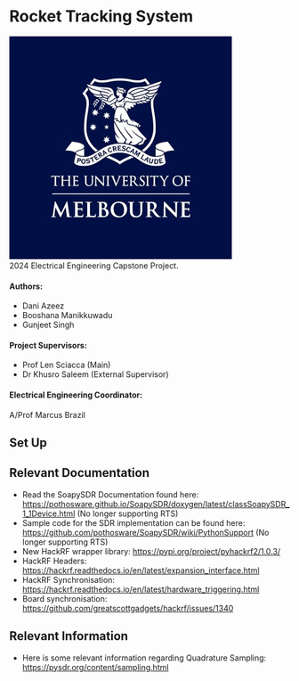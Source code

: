 # Rocket Tracking System
![](images/unimelb_logo.jpg)
<br />
2024 Electrical Engineering Capstone Project.
#### Authors:
* Dani Azeez
* Booshana Manikkuwadu
* Gunjeet Singh
#### Project Supervisors:
* Prof Len Sciacca (Main)
* Dr Khusro Saleem (External Supervisor)
#### Electrical Engineering Coordinator:
A/Prof Marcus Brazil

## Set Up

## Relevant Documentation
* Read the SoapySDR Documentation found here: https://pothosware.github.io/SoapySDR/doxygen/latest/classSoapySDR_1_1Device.html (No longer supporting RTS)
* Sample code for the SDR implementation can be found here: https://github.com/pothosware/SoapySDR/wiki/PythonSupport (No longer supporting RTS)
* New HackRF wrapper library: https://pypi.org/project/pyhackrf2/1.0.3/
* HackRF Headers: https://hackrf.readthedocs.io/en/latest/expansion_interface.html
* HackRF Synchronisation: https://hackrf.readthedocs.io/en/latest/hardware_triggering.html
* Board synchronisation: https://github.com/greatscottgadgets/hackrf/issues/1340
## Relevant Information
* Here is some relevant information regarding Quadrature Sampling: https://pysdr.org/content/sampling.html
